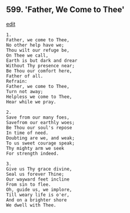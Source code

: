 
## 599.  'Father, We Come to Thee'
[edit](https://docs.google.com/document/d/1nIIkY81jMg-EizMiBA9FLNgqgd9I9B2l/edit?mode=html)




    1.
    Father, we come to Thee, 
    No other help have we; 
    Thou wilt our refuge be, 
    On Thee we call, 
    Earth is but dark and drear 
    Without Thy presence near; 
    Be Thou our comfort here, 
    Father of all. 
    Refrain:
    Father, we come to Thee, 
    Turn not away; 
    Helpless we come to Thee, 
    Hear while we pray. 

    2.
    Save from our many foes, 
    Savefrom our earthly woes; 
    Be Thou our soul's repose 
    In time of need. 
    Doubting are we, and weak; 
    To us sweet courage speak; 
    Thy mighty arm we seek 
    For strength indeed. 

    3.
    Give us Thy grace divine, 
    Seal us forever Thine; 
    Our wayward feet incline 
    From sin to flee. 
    Oh, guide us, we implore, 
    Till weary life is o'er, 
    And on a brighter shore 
    We dwell with Thee.
